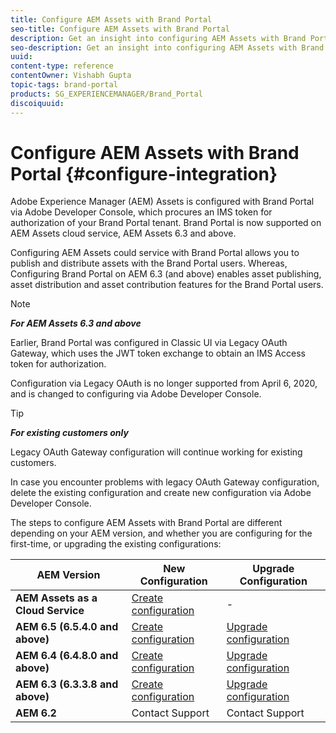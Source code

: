 ```yaml
---
title: Configure AEM Assets with Brand Portal
seo-title: Configure AEM Assets with Brand Portal
description: Get an insight into configuring AEM Assets with Brand Portal.
seo-description: Get an insight into configuring AEM Assets with Brand Portal.
uuid: 
content-type: reference
contentOwner: Vishabh Gupta
topic-tags: brand-portal
products: SG_EXPERIENCEMANAGER/Brand_Portal
discoiquuid: 
---
```


# Configure AEM Assets with Brand Portal {#configure-integration}

Adobe Experience Manager (AEM) Assets is configured with Brand Portal via Adobe Developer Console, which procures an IMS token for authorization of your Brand Portal tenant. Brand Portal is now supported on AEM Assets cloud service, AEM Assets 6.3 and above. 

Configuring AEM Assets could service with Brand Portal allows you to publish and distribute assets with the Brand Portal users. Whereas, Configuring Brand Portal on AEM 6.3 (and above) enables asset publishing, asset distribution and asset contribution features for the Brand Portal users.

>[!NOTE]
 >
 >***For AEM Assets 6.3 and above***
 >
 >Earlier, Brand Portal was configured in Classic UI via Legacy OAuth Gateway, which uses the JWT token exchange to obtain an IMS Access token for authorization. 
 >
 >Configuration via Legacy OAuth is no longer supported from April 6, 2020, and is changed to configuring via Adobe Developer Console.
 >

>[!TIP]
 >
 >***For existing customers only*** 
 >
 >Legacy OAuth Gateway configuration will continue working for existing customers. 
 >
 >In case you encounter problems with legacy OAuth Gateway configuration, delete the existing configuration and create new configuration via Adobe Developer Console.
 >

The steps to configure AEM Assets with Brand Portal are different depending on your AEM version, and whether you are configuring for the first-time, or upgrading the existing configurations:

| **AEM Version** |**New Configuration** |**Upgrade Configuration** |
|---|---|---|
| **AEM Assets as a Cloud Service** |[Create configuration](https://docs.adobe.com/content/help/en/experience-manager-cloud-service/assets/brand-portal/configure-aem-assets-with-brand-portal.html) |- |
| **AEM 6.5 (6.5.4.0 and above)** |[Create configuration](https://docs.adobe.com/content/help/en/experience-manager-65/assets/brandportal/configure-aem-assets-with-brand-portal.html) |[Upgrade configuration](https://docs.adobe.com/content/help/en/experience-manager-65/assets/brandportal/configure-aem-assets-with-brand-portal.html#upgrade-integration-65) | 
| **AEM 6.4 (6.4.8.0 and above)** |[Create configuration](https://docs.adobe.com/content/help/en/experience-manager-64/assets/brandportal/configure-aem-assets-with-brand-portal.html) |[Upgrade configuration](https://docs.adobe.com/content/help/en/experience-manager-64/assets/brandportal/configure-aem-assets-with-brand-portal.html#upgrade-integration-64) | 
| **AEM 6.3 (6.3.3.8 and above)** |[Create configuration](https://helpx.adobe.com/experience-manager/6-3/assets/using/brand-portal-configuring-integration.html) |[Upgrade configuration](https://helpx.adobe.com/experience-manager/6-3/assets/using/brand-portal-configuring-integration.html#Upgradeconfiguration) | 
| **AEM 6.2** |Contact Support |Contact Support | 


